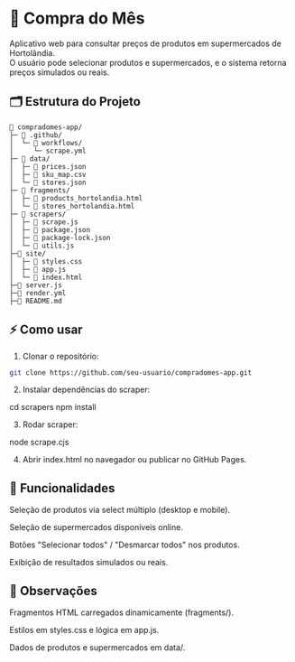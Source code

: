 # 🛒 Compra do Mês

Aplicativo web para consultar preços de produtos em supermercados de Hortolândia.  
O usuário pode selecionar produtos e supermercados, e o sistema retorna preços simulados ou reais.

## 🗂 Estrutura do Projeto
```
📁 compradomes-app/
├─ 📁 .github/
│  └─ 📁 workflows/
│     └─ scrape.yml
├─ 📁 data/
│  ├─ 📄 prices.json
│  ├─ 📄 sku_map.csv
│  └─ 📄 stores.json
├─ 📁 fragments/
│  ├─ 📄 products_hortolandia.html
│  └─ 📄 stores_hortolandia.html
├─ 📁 scrapers/
│  ├─ 📄 scrape.js
│  ├─ 📄 package.json
│  ├─ 📄 package-lock.json
│  └─ 📄 utils.js
├─📁 site/ 
│  ├─ 📄 styles.css
│  ├─ 📄 app.js
│  └─ 📄 index.html
├─📄 server.js
├─📄 render.yml
├─📄 README.md
```
## ⚡ Como usar

1. Clonar o repositório:
```bash
git clone https://github.com/seu-usuario/compradomes-app.git
```
2. Instalar dependências do scraper:



cd scrapers
npm install

3. Rodar scraper:



node scrape.cjs

4. Abrir index.html no navegador ou publicar no GitHub Pages.



## 🎨 Funcionalidades

Seleção de produtos via select múltiplo (desktop e mobile).

Seleção de supermercados disponíveis online.

Botões "Selecionar todos" / "Desmarcar todos" nos produtos.

Exibição de resultados simulados ou reais.


## 🔧 Observações

Fragmentos HTML carregados dinamicamente (fragments/).

Estilos em styles.css e lógica em app.js.

Dados de produtos e supermercados em data/.


